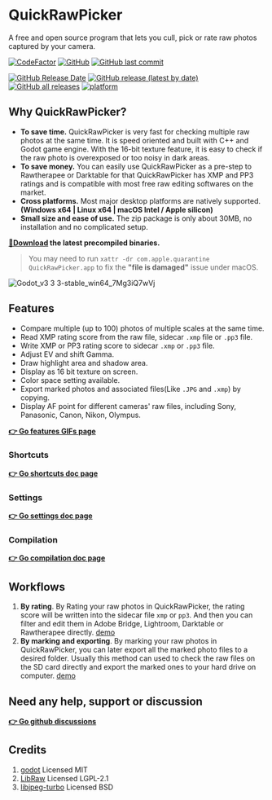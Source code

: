 # QuickRawPicker
A free and open source program that lets you cull, pick or rate raw photos captured by your camera.

[![CodeFactor](https://www.codefactor.io/repository/github/qdwang/quickrawpicker/badge)](https://www.codefactor.io/repository/github/qdwang/quickrawpicker)
[![GitHub](https://img.shields.io/badge/license-LGPL--2.1-yellow)](./LICENSE)
[![GitHub last commit](https://img.shields.io/github/last-commit/qdwang/QuickRawPicker)](#)

[![GitHub Release Date](https://img.shields.io/github/release-date/qdwang/QuickRawPicker)](https://github.com/qdwang/QuickRawPicker/releases)
[![GitHub release (latest by date)](https://img.shields.io/github/v/release/qdwang/QuickRawPicker)](https://github.com/qdwang/QuickRawPicker/releases)
[![GitHub all releases](https://img.shields.io/github/downloads/qdwang/QuickRawPicker/total)](https://github.com/qdwang/QuickRawPicker/releases)
[![platform](https://img.shields.io/badge/platform-win64%20%2F%20linux64%20%2F%20macOS%20universal-green)](#)


## Why QuickRawPicker?
* **To save time.** QuickRawPicker is very fast for checking multiple raw photos at the same time. It is speed oriented and built with C++ and Godot game engine. With the 16-bit texture feature, it is easy to check if the raw photo is overexposed or too noisy in dark areas.
* **To save money.** You can easily use QuickRawPicker as a pre-step to Rawtherapee or Darktable for that QuickRawPicker has XMP and PP3 ratings and is compatible with most free raw editing softwares on the market.
* **Cross platforms.** Most major desktop platforms are natively supported. **(Windows x64 | Linux x64 | macOS Intel / Apple silicon)**
* **Small size and ease of use.** The zip package is only about 30MB, no installation and no complicated setup.

**[🔽Download](https://github.com/qdwang/QuickRawPicker/releases/latest) the latest precompiled binaries.**
> You may need to run `xattr -dr com.apple.quarantine QuickRawPicker.app` to fix the **"file is damaged"** issue under macOS.

![Godot_v3 3 3-stable_win64_7Mg3iQ7wVj](https://user-images.githubusercontent.com/403616/131298037-5c28a4c6-b252-4fc2-ac5b-34cb4ac2f964.jpg)

## Features
* Compare multiple (up to 100) photos of multiple scales at the same time.
* Read XMP rating score from the raw file, sidecar `.xmp` file or `.pp3` file.
* Write XMP or PP3 rating score to sidecar `.xmp` or `.pp3` file.
* Adjust EV and shift Gamma.
* Draw highlight area and shadow area.
* Display as 16 bit texture on screen.
* Color space setting available.
* Export marked photos and associated files(Like `.JPG` and `.xmp`) by copying.
* Display AF point for different cameras' raw files, including Sony, Panasonic, Canon, Nikon, Olympus.

**[👉 Go features GIFs page](./Doc/Features.md)**

### Shortcuts
**[👉 Go shortcuts doc page](./Doc/Shortcuts.md)**

### Settings
**[👉 Go settings doc page](./Doc/Settings.md)**

### Compilation
**[👉 Go compilation doc page](./Doc/Compilation.md)**

## Workflows
1. **By rating**. By Rating your raw photos in QuickRawPicker, the rating score will be written into the sidecar file `xmp` or `pp3`. And then you can filter and edit them in Adobe Bridge, Lightroom, Darktable or Rawtherapee directly. [demo](https://github.com/qdwang/QuickRawPicker/discussions/4)
2. **By marking and exporting**. By marking your raw photos in QuickRawPicker, you can later export all the marked photo files to a desired folder. Usually this method can used to check the raw files on the SD card directly and export the marked ones to your hard drive on computer. [demo](https://github.com/qdwang/QuickRawPicker/discussions/2)

## Need any help, support or discussion
**[👉 Go github discussions](https://github.com/qdwang/QuickRawPicker/discussions)**

## Credits
1. [godot](https://github.com/godotengine/godot) Licensed MIT
2. [LibRaw](https://github.com/LibRaw/LibRaw) Licensed LGPL-2.1
3. [libjpeg-turbo](https://libjpeg-turbo.org/) Licensed BSD
